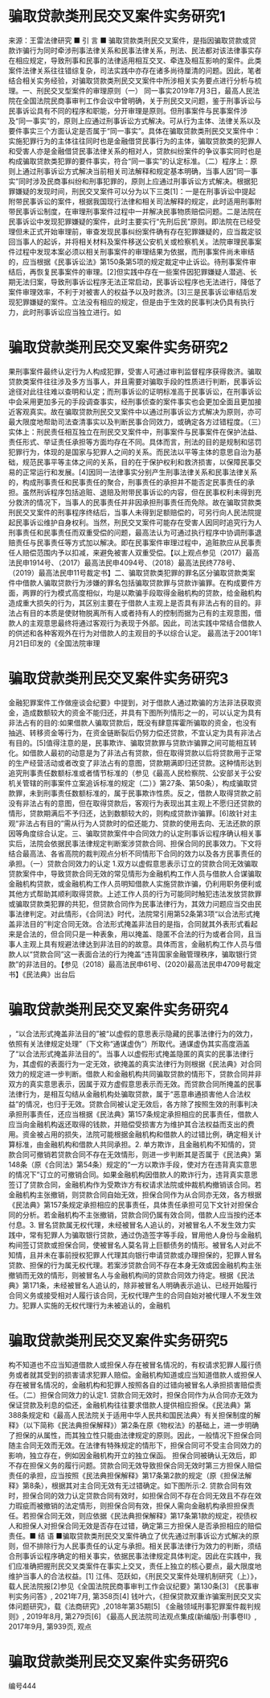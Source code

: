 # 骗取贷款类刑民交叉案件实务研究1

 来源：王雷法律研究 ■ 引 言 ■ 骗取贷款类刑民交叉案件，是指因骗取贷款或贷款诈骗行为同时牵涉刑事法律关系和民事法律关系，刑法、民法都对该法律事实存在相应规定，导致刑事和民事的法律适用相互交叉、牵连及相互影响的案件。此类案件法律关系往往错综复杂，司法实践中亦存在诸多尚待厘清的问题。因此，笔者结合相关实务经验，对骗取贷款类刑民交叉案件中所涉相关实务要点进行分析与梳理。一、刑民交叉型案件的审理原则（一）  同一事实2019年7月3日，最高人民法院在全国法院民商事审判工作会议中曾明确，关于刑民交叉问题，鉴于刑事诉讼与民事诉讼具有不同的程序和职能，分开审理是原则。但刑事案件与民事案件涉及“同一事实”的，原则上应通过刑事诉讼方式解决。可从行为主体、法律关系以及要件事实三个方面认定是否属于“同一事实”。具体在骗取贷款类刑民交叉案件中：实施犯罪行为的主体往往同时也是金融借贷民事行为的主体，骗取贷款类的犯罪人和受害人亦是金融借贷民事法律关系的相对人，贷款纠纷案件的争议事实同时也是构成骗取贷款类犯罪的要件事实，符合“同一事实”的认定标准。（二）程序上：原则上通过刑事诉讼方式解决当前相关司法解释和规定基本明确，当事人因“同一事实”同时涉及民商事纠纷和刑事犯罪的，原则上应通过刑事诉讼方式解决。根据犯罪嫌疑的发现时间，刑民交叉案件可以分为以下三类[1]：一是在刑事诉讼中提起附带民事诉讼的案件，根据我国现行法律和相关司法解释的规定，此时适用刑事附带民事诉讼制度，在审理刑事案件过程中一并解决民事物质赔偿问题。二是法院在民事诉讼中发现犯罪嫌疑的案件，此时主要实行“先刑后民”原则。即法院在已经受理但未正式开始审理前，审查发现民事纠纷案件确有存在犯罪嫌疑的，应当裁定驳回当事人的起诉，并将相关材料及案件移送公安机关或检察机关。法院审理民事案件过程中发现本案必须以相关刑事案件的审理结果为依据，而刑事案件尚未审结的，应当根据《民事诉讼法》第150条第5项的规定裁定中止诉讼。待刑事案件审结后，再恢复民事案件的审理。[2]但实践中存在一些案件因犯罪嫌疑人潜逃、长期无法归案，导致刑事诉讼程序无法正常启动，民事诉讼程序也无法进行，降低了案件审理效率，不利于对被害人的权益予以及时救济。[3]三是民事诉讼审结后发现犯罪嫌疑的案件。立法没有相应的规定，但是由于生效的民事判决仍具有执行力，此时刑事诉讼应当独立进行。如

# 骗取贷款类刑民交叉案件实务研究2

果刑事案件最终认定行为人构成犯罪，受害人可通过审判监督程序获得救济。骗取贷款类案件往往涉及多方当事人，并且需要对骗取手段的性质进行判断，民事诉讼途径对此往往难以查明和认定；而刑事诉讼的证明标准高于民事诉讼，在刑事诉讼中会采用更加多元的手段调查事实，经刑事侦查的案件事实也会更加全面且更加接近客观真实。故在骗取贷款刑民交叉案件中以通过刑事诉讼方式解决为原则，亦可最大限度地帮助司法查清事实以及判断民事合同效力，或确定各方过错程度。（三）实体上：刑民责任相互独立在刑民交叉案件中，刑事案件与民事案件在保护法益、责任形式、举证责任承担等方面均存在不同。具体而言，刑法的目的是规制和惩罚犯罪行为，体现的是国家与犯罪人之间的关系。而民法以平等主体的意思自治为基础，规范民事平等主体之间的关系，目的在于保护权利和救济损害，以保障民事交易的正常运行和发展。[4]因同一法律事实分别产生刑事法律关系和民事法律关系的，构成刑事责任和民事责任的聚合，刑事责任的承担并不能否定民事责任的承担。虽然刑诉程序包括追赃、退赔及附带民事诉讼的内容，但在民事权利未得到充分救济的情况下，当事人的民事责任并非因承担刑事责任而免除。故在骗取贷款类刑民交叉案件的刑事程序终结后，当事人未得到足额赔偿的，可另行向人民法院提起民事诉讼维护自身权利。当然，刑民交叉案件可能存在受害人因同时追究行为人刑事责任和民事责任而双重受偿的问题，最高法认为可通过执行程序中协调刑事退赔责任与民事责任等方式加以解决。即在民事案件审理过程中，追赃款应从民事责任人赔偿范围内予以扣减，来避免被害人双重受偿。【以上观点参见（2017）最高法民申1914号、（2017）最高法民申4094号、（2018）最高法民终778号、（2019）最高法民申11号裁定书】二、骗取贷款类犯罪的罪名区分骗取贷款类案件中借款人骗取贷款行为涉嫌的罪名包括骗取贷款罪与贷款诈骗罪。在构成要件方面，两罪的行为模式高度相似，均是以欺骗手段取得金融机构的贷款，给金融机构造成重大损失的行为，其区别主要在于借款人主观上是否具有非法占有的目的。非法占有目的本质是使财物脱离所有人或者持有人的控制而据为己有的主观意图，借款人的主观意思最终将通过客观行为表现于外部。因此，司法实践中常结合借款人的供述和各种客观外在行为对借款人的主观目的予以综合认定。 最高法于2001年1月21日印发的《全国法院审理

# 骗取贷款类刑民交叉案件实务研究3

金融犯罪案件工作做座谈会纪要》中提到，对于借款人通过欺骗的方法非法获取资金，造成数额较大的资金不能归还，并具有下图所列情形之一的，可以认定为具有非法占有的目的:如果借款人骗取贷款后，既没有肆意挥霍所骗取的资金，也没有抽逃、转移资金等行为，在资金链断裂后仍努力偿还贷款，不宜认定为具有非法占有目的。[5]值得注意的是，民事欺诈、骗取贷款罪与贷款诈骗罪之间可能相互转化。如借款人最初的动意是为了非法占有贷款，但在取得贷款以后将贷款用于正常的生产经营活动或者改变了非法占有的意图，贷款期满即归还贷款。这种情形达到追究刑事责任数额标准或者情节标准的（参见《最高人民检察院、公安部关于公安机关管辖的刑事案件立案追诉标准的规定（二）》第27条、第50条），构成骗取贷款罪，未到刑事责任数额标准的，属于民事欺诈性质。反之，借款人取得贷款之前没有非法占有的意图，但在取得贷款后，客观行为表现出其主观上不愿归还贷款的情形，贷款期满后不予归还，达到数额较大的，则构成贷款诈骗罪。[6]故针对主观“非法占有目的”需从行为人贷款时的偿还能力、贷款的使用去向、无法还款的原因等角度综合认定。三、骗取贷款案件中合同效力的认定刑事诉讼程序确认相关事实后，法院会依据民事法律规定判断案涉贷款合同、担保合同的民事效力。下文将结合最高法、各省高院的裁判观点分析不同情形下合同的效力以及各方民事责任的承担。（一）贷款合同效力的认定 1.双方以虚假意思表示订立的贷款合同无效骗取贷款案件中，导致贷款合同无效的常见情形为金融机构工作人员与借款人合谋骗取金融机构贷款，或金融机构工作人员明知借款人实施贷款诈骗，仍利用职务便利或其他方式帮助其顺利取得贷款。上述工作人员的行为可能同时触犯违法发放贷款罪或骗取贷款类犯罪的共犯，但贷款合同作为民事法律行为，其效力问题应当交由民事法律判定。对此情形，《合同法》时代，法院常引用第52条第3项“以合法形式掩盖非法目的”判定合同无效。合法形式掩盖非法目的是指，合同就其外表形式看起来是合法的，但合同只是一种表象，用以掩盖、隐匿不合法的行为或者合同，且当事人主观上具有规避法律达到非法目的的故意。具体而言，金融机构工作人员与借款人以“贷款合同”这一表面合法的行为掩盖“违背国家金融管理秩序，骗取银行贷款”的非法目的。【参见（2018）最高法民申61号、(2020)最高法民申4709号裁定书】《民法典》出台后

# 骗取贷款类刑民交叉案件实务研究4

，“以合法形式掩盖非法目的”被“以虚假的意思表示隐藏的民事法律行为的效力，依照有关法律规定处理”（下文称“通谋虚伪”）所取代。通谋虚伪其实高度涵盖了“以合法形式掩盖非法目的”。当事人以虚假形式掩盖隐匿的真实的民事法律行为，其虚假的表面行为一定无效，欲掩盖的真实法律行为则根据《民法典》对合同效力的规定进一步判断。借款人和金融机构共同骗取贷款的情形下，贷款合同并非双方的真实意思表示，因属于双方虚假意思表示而无效。而贷款合同所掩盖的民事法律行为，是相互勾结从金融机构处骗取贷款，属于“恶意串通损害他人合法权益”的情况，也归于无效。贷款合同被认定无效后，各方除了按照生效的刑事判决承担刑事责任，还应当根据《民法典》第157条规定承担相应的民事责任，借款人应当向金融机构返还取得的钱款，并赔偿受损害方为维护其合法权益而支出的费用。资金被占用的损失，法院可能根据金融机构和借款人的过错比例，确定相关计算标准，由金融机构和借款人共同承担。2. 单方欺诈，且金融机构不知情的，贷款合同可撤销若贷款合同不存在无效情形，则进一步判断其是否属于《民法典》第148条（原《合同法》第54条）规定的“一方以欺诈手段，使对方在违背真实意思的情况下”订立的可撤销合同。如果金融机构因借款人的欺诈行为，违背真实意思签订了贷款合同，金融机构作为受欺诈方有权请求法院或仲裁机构撤销该合同。若金融机构主张撤销，则贷款合同自始无效，担保合同作为从合同亦无效，各方根据《民法典》第157条规定承担相应的民事责任，具体责任承担可见下文针对担保合同的分析。若金融机构不主张撤销，贷款合同仍属有效合同，借款人应当按约还本付息。3. 冒名贷款属无权代理，未经被冒名人追认的，对被冒名人不发生效力实践中，常有犯罪人为骗取银行贷款，通过伪造签字等手段，冒用他人身份与金融机构间签订贷款或担保合同，使被冒名人莫名背上巨额债务的情形。被冒名人对此不知情，且并未在事前授权犯罪人代理其向银行申请贷款或办理担保的，犯罪人冒名贷款、担保的行为属无权代理。若案涉贷款合同不存在本身无效或因金融机构主张撤销而无效的情形，则被冒名人与金融机构间的贷款合同效力待定。根据《民法典》第171条，未经被冒名人追认的，除非被冒名人明确表示追认、已经开始履行合同义务或接受相对人履行该合同，无权代理产生的合同自始对被代理人不发生效力。犯罪人实施的无权代理行为未被追认的，金融机

# 骗取贷款类刑民交叉案件实务研究5

构不知道也不应当知道借款人或担保人存在被冒名情况的，有权请求犯罪人履行债务或者就其受到的损害请求犯罪人赔偿。金融机构知道或应当知道借款人或担保人存在被冒名情况的，金融机构和犯罪人按照各自的过错向被冒名人承担损害赔偿责任。（二）担保合同效力的认定1. 贷款合同无效时，担保合同作为从合同亦无效为保证贷款及利息的偿还，金融机构往往要求借款人提供相应担保。《民法典》第388条规定和《最高人民法院关于适用中华人民共和国民法典〉有关担保制度的解释》（以下简称《民法典担保解释》）第2条在原《物权法》的基础上，进一步明确了担保的从属性，而其独立性只能由法律规定的原则。因此，一般情况下担保合同随主合同无效而无效。在法律有特殊规定的情形下，担保合同可不受主合同效力的影响，独立存在，例如因金融机构开立的独立保函。 担保合同被确认无效后，即不存在担保义务的履行问题。贷款合同无效导致担保合同无效时第三方担保人赔偿责任的承担，应当按照《民法典担保解释》第17条第2款的规定（原《担保法解释》第8条），根据其对主合同无效有无过错确定。如下图所示:2. 贷款合同有效时，担保合同的效力认定贷款合同有效时，如担保合同不存在合同无效且不存在效力瑕疵而被撤销的法定情形，则担保合同有效，担保人需向金融机构承担担保责任。若担保合同无效，则应依据《民法典担保解释》第17条第1款的规定，视债权人和担保人对担保合同无效是否存在过错，确定第三方担保人是否承担相应的赔偿责任。■ 结  语 ■骗取贷款类刑民交叉案件确立了优先通过刑事诉讼方式解决的原则，但不排除行为人民事责任的认定与承担。相关民事法律行为效力的判断，须结合刑事诉讼程序确定的相关事实，依据民事法律规定具体判定。因此在实践中，我们应准确把握刑民交叉类案件在事实上交叉，责任上独立的核心要点，最大限度地维护当事人的合法权益。[1] 江伟、范跃如，《刑民交叉案件处理机制研究（上）》，载人民法院报[2]参见《全国法院民商事审判工作会议纪要》第130条[3] 《民事审判实务问答》, 2021年7月, 第358页[4] 钱叶六，《担保贷款双重诈骗案刑民交叉实体问题研究》，载《法商研究》,2018年第35期[5] 《金融领域刑事犯罪案件裁判规则》, 2019年8月, 第279页[6] 《最高人民法院司法观点集成(新编版)·刑事卷II》, 2017年9月, 第939页, 观点

# 骗取贷款类刑民交叉案件实务研究6

编号444

